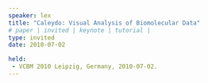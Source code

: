 ```yaml
---
speaker: lex
title: "Caleydo: Visual Analysis of Biomolecular Data"
# paper | invited | keynote | tutorial |
type: invited
date: 2010-07-02

held:  
 - VCBM 2010 Leipzig, Germany, 2010-07-02.
---
```







